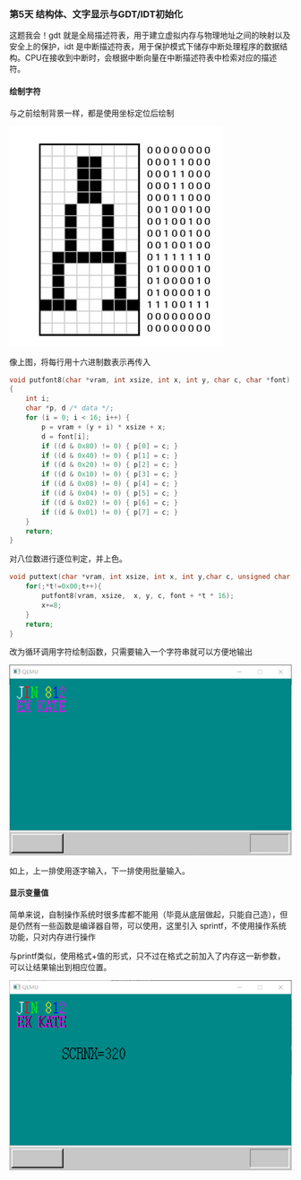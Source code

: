 ### 第5天 结构体、文字显示与GDT/IDT初始化

这题我会！gdt 就是全局描述符表，用于建立虚拟内存与物理地址之间的映射以及安全上的保护，idt 是中断描述符表，用于保护模式下储存中断处理程序的数据结构。CPU在接收到中断时，会根据中断向量在中断描述符表中检索对应的描述符。

#### 绘制字符

与之前绘制背景一样，都是使用坐标定位后绘制

![image-20220323213542986](image-20220323213542986.png)

像上图，将每行用十六进制数表示再传入

```c
void putfont8(char *vram, int xsize, int x, int y, char c, char *font)
{
	int i;
	char *p, d /* data */;
	for (i = 0; i < 16; i++) {
		p = vram + (y + i) * xsize + x;
		d = font[i];
		if ((d & 0x80) != 0) { p[0] = c; }
		if ((d & 0x40) != 0) { p[1] = c; }
		if ((d & 0x20) != 0) { p[2] = c; }
		if ((d & 0x10) != 0) { p[3] = c; }
		if ((d & 0x08) != 0) { p[4] = c; }
		if ((d & 0x04) != 0) { p[5] = c; }
		if ((d & 0x02) != 0) { p[6] = c; }
		if ((d & 0x01) != 0) { p[7] = c; }
	}
	return;
}
```

对八位数进行逐位判定，并上色。

```c
void puttext(char *vram, int xsize, int x, int y,char c, unsigned char *t, char *font){
	for(;*t!=0x00;t++){
		putfont8(vram, xsize,  x, y, c, font + *t * 16);
		x+=8;
	}
	return;
}
```

改为循环调用字符绘制函数，只需要输入一个字符串就可以方便地输出

![image-20220323221221552](image-20220323221221552.png)

如上，上一排使用逐字输入，下一排使用批量输入。

#### 显示变量值

简单来说，自制操作系统时很多库都不能用（毕竟从底层做起，只能自己造），但是仍然有一些函数是编译器自带，可以使用，这里引入 sprintf，不使用操作系统功能，只对内存进行操作

与printf类似，使用格式+值的形式，只不过在格式之前加入了内存这一新参数，可以让结果输出到相应位置。

![image-20220323225706070](image-20220323225706070.png)
